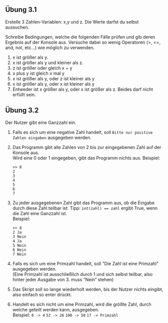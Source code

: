 ## Übung 3.1

Erstelle 3 Zahlen-Variablen: x,y und z. Die Werte darfst du selbst aussuchen.

Schreibe Bedingungen, welche die folgenden Fälle prüfen und gib deren Ergebnis auf der Konsole aus. 
Versuche dabei so wenig Operatoren (>, <=, and, not, etc…) wie möglich zu verwenden.

1. x ist größer als y.
2. x ist größer als y und kleiner als z.
3. z ist größer oder gleich x + y
4. x plus y ist gleich x mal y
5. x ist größer als y, oder z ist kleiner als y
6. x ist größer als y, oder x ist kleiner als y
7. Entweder ist x größer als y, oder x ist größer als z. Beides darf nicht erfüllt sein.


## Übung 3.2

Der Nutzer gibt eine Ganzzahl ein. 

1. Falls es sich um eine negative Zahl handelt, soll `Bitte nur positive Zahlen eingaben` ausgegeben werden.

2. Das Programm gibt alle Zahlen von 2 bis zur eingegebenen Zahl auf der Konsole aus.\
Wird eine 0 oder 1 eingegeben, gibt das Programm nichts aus.
Beispiel:
    ```
    >> 8
    2
    3
    4
    5
    6
    7
    ```

3. Zu jeder ausgegebenen Zahl gibt das Programm aus, ob die Eingabe durch diese Zahl teilbar ist.
Tipp: `int(zahl) == zahl` ergibt True, wenn die Zahl eine Ganzzahl ist.\
Beispiel:
    ```
    >> 8
    2 Ja
    3 Nein
    4 Ja
    5 Nein
    6 Nein
    7 Nein
    ```

4. Falls es sich um eine Primzahl handelt, soll "Die Zahl ist eine Primzahl" ausgegeben werden.\
(Eine Primzahl ist ausschließlich durch 1 und sich selbst teilbar, also hinter jeder Ausgabe von 3. muss “Nein” stehen)

5. Das Skript soll so lange wiederholt werden, bis der Nutzer nichts eingibt, also einfach so enter drückt.

6.  Handelt es sich nicht um eine Primzahl, wird die größte Zahl, durch welche geteilt werden kann, ausgegeben.\
Beispiel:
`8 -> 4`
`52 -> 26`
`100 -> 50`
`17 -> Primzahl`





